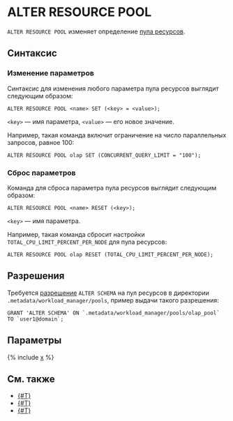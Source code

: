 # ALTER RESOURCE POOL

`ALTER RESOURCE POOL` изменяет определение [пула ресурсов](../../../concepts/glossary.md#resource-pool.md).

## Синтаксис

### Изменение параметров

Синтаксис для изменения любого параметра пула ресурсов выглядит следующим образом:

```yql
ALTER RESOURCE POOL <name> SET (<key> = <value>);
```

`<key>` — имя параметра, `<value>` — его новое значение.

Например, такая команда включит ограничение на число параллельных запросов, равное 100:

```yql
ALTER RESOURCE POOL olap SET (CONCURRENT_QUERY_LIMIT = "100");
```

### Сброс параметров

Команда для сброса параметра пула ресурсов выглядит следующим образом:

```yql
ALTER RESOURCE POOL <name> RESET (<key>);
```

```<key>``` — имя параметра.

Например, такая команда сбросит настройки `TOTAL_CPU_LIMIT_PERCENT_PER_NODE` для пула ресурсов:

```yql
ALTER RESOURCE POOL olap RESET (TOTAL_CPU_LIMIT_PERCENT_PER_NODE);
```

## Разрешения

Требуется [разрешение](grant.md#permissions-list) `ALTER SCHEMA` на пул ресурсов в директории `.metadata/workload_manager/pools`, пример выдачи такого разрешения:

```yql
GRANT 'ALTER SCHEMA' ON `.metadata/workload_manager/pools/olap_pool` TO `user1@domain`;
```

## Параметры

{% include [x](_includes/resource_pool_parameters.md) %}

## См. также

* [{#T}](../../../dev/resource-consumption-management.md)
* [{#T}](create-resource-pool.md)
* [{#T}](drop-resource-pool.md)